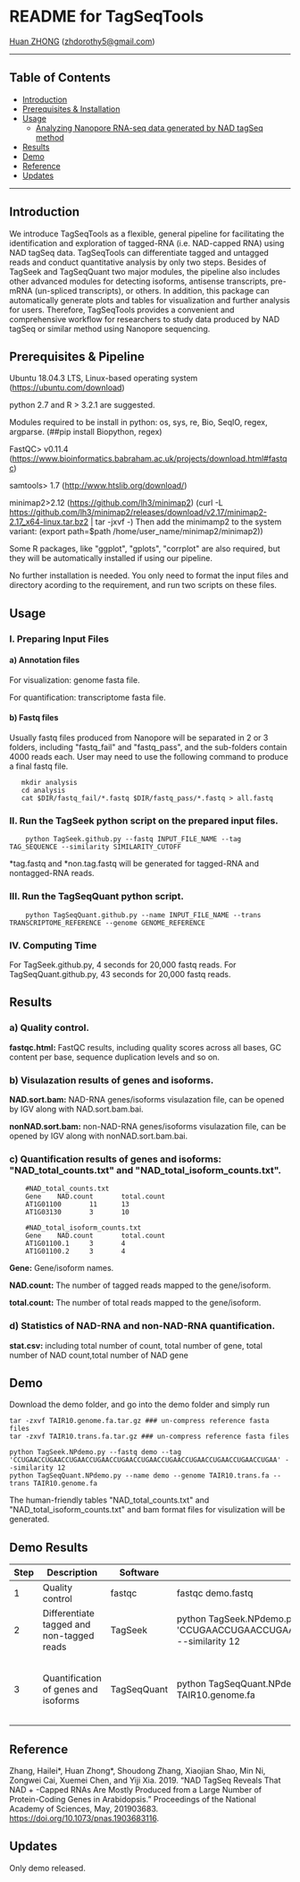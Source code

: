 README for TagSeqTools
===============

[Huan ZHONG](https://github.com/dorothyzh/) \(zhdorothy5@gmail.com\)

* * *

Table of Contents
-----------------
* [Introduction](#introduction)
* [Prerequisites & Installation](#compilation)
* [Usage](#usage)
    * [Analyzing Nanopore RNA-seq data generated by NAD tagSeq method ](#usage)
* [Results](#Results)
* [Demo](#demo)
* [Reference](#Reference)
* [Updates](#Updates)

* * *

## <a name="introduction"></a> Introduction
We introduce TagSeqTools as a flexible, general pipeline for facilitating the identification and exploration of tagged-RNA (i.e. NAD-capped RNA) using NAD tagSeq data. TagSeqTools can differentiate tagged and untagged reads and conduct quantitative analysis by only two steps. Besides of TagSeek and TagSeqQuant two major modules, the pipeline also includes other advanced modules for detecting isoforms, antisense transcripts, pre-mRNA (un-spliced transcripts), or others. In addition, this package can automatically generate plots and tables for visualization and further analysis for users. Therefore, TagSeqTools provides a convenient and comprehensive workflow for researchers to study data produced by NAD tagSeq or similar method using Nanopore sequencing.

## <a name="compilation"></a> Prerequisites & Pipeline
Ubuntu 18.04.3 LTS, Linux-based operating system (https://ubuntu.com/download)  

python 2.7 and R > 3.2.1 are suggested. 

Modules required to be install in python: os, sys, re, Bio, SeqIO, regex, argparse.
(##pip install Biopython, regex)

FastQC> v0.11.4 (https://www.bioinformatics.babraham.ac.uk/projects/download.html#fastqc)

samtools> 1.7 (http://www.htslib.org/download/)

minimap2>2.12 (https://github.com/lh3/minimap2)
    (curl -L https://github.com/lh3/minimap2/releases/download/v2.17/minimap2-2.17_x64-linux.tar.bz2 | tar -jxvf -)
    Then add the minimamp2 to the system variant:
    (export path=$path /home/user_name/minimap2/minimap2))

Some R packages, like "ggplot", "gplots", "corrplot" are also required, but they will be automatically installed if using our pipeline.

No further installation is needed. You only need to format the input files and directory acording to the requirement, and run two scripts on these files.

## <a name="usage"></a> Usage

### I. Preparing Input Files

#### a) Annotation files 
  For visualization: genome fasta file.
  
  For quantification: transcriptome fasta file.


#### b) Fastq files 
   Usually fastq files produced from Nanopore will be separated in 2 or 3 folders, including "fastq_fail" and "fastq_pass", and the sub-folders contain 4000 reads each. User may need to use the following command to produce a final fastq file. 
       
       mkdir analysis
       cd analysis
       cat $DIR/fastq_fail/*.fastq $DIR/fastq_pass/*.fastq > all.fastq
       

### II. Run the TagSeek python script on the prepared input files.
      
        python TagSeek.github.py --fastq INPUT_FILE_NAME --tag TAG_SEQUENCE --similarity SIMILARITY_CUTOFF
  
  *tag.fastq and *non.tag.fastq will be generated for tagged-RNA and nontagged-RNA reads. 

### III. Run the TagSeqQuant python script.
   
        python TagSeqQuant.github.py --name INPUT_FILE_NAME --trans TRANSCRIPTOME_REFERENCE --genome GENOME_REFERENCE
        
### IV. Computing Time

   For TagSeek.github.py, 4 seconds for 20,000 fastq reads. 
   For TagSeqQuant.github.py, 43 seconds for 20,000 fastq reads.         

## <a name="Results"></a> Results
    
### a) Quality control.


__fastqc.html:__ FastQC results, including quality scores across all bases, GC content per base, sequence duplication levels and so on.
   
   
   
### b) Visulazation results of genes and isoforms.

__NAD.sort.bam:__ NAD-RNA genes/isoforms visulazation file, can be opened by IGV along with NAD.sort.bam.bai.

__nonNAD.sort.bam:__ non-NAD-RNA genes/isoforms visulazation file, can be opened by IGV along with nonNAD.sort.bam.bai.


### c) Quantification results of genes and isoforms: "NAD_total_counts.txt" and "NAD_total_isoform_counts.txt".
        
        #NAD_total_counts.txt
        Gene    NAD.count       total.count
        AT1G01100       11      13
        AT1G03130       3       10
        
        #NAD_total_isoform_counts.txt
        Gene    NAD.count       total.count
        AT1G01100.1     3       4
        AT1G01100.2     3       4


__Gene:__ Gene/isoform names.

__NAD.count:__ The number of tagged reads mapped to the gene/isoform.

__total.count:__ The number of total reads mapped to the gene/isoform.



### d) Statistics of NAD-RNA and non-NAD-RNA quantification. 

__stat.csv:__ including total number of count, total number of gene, total number of NAD count,total number of NAD gene



## <a name="demo"></a> Demo

Download the demo folder, and go into the demo folder and simply run 
    
    tar -zxvf TAIR10.genome.fa.tar.gz ### un-compress reference fasta files
    tar -zxvf TAIR10.trans.fa.tar.gz ### un-compress reference fasta files
    
    python TagSeek.NPdemo.py --fastq demo --tag 'CCUGAACCUGAACCUGAACCUGAACCUGAACCUGAACCUGAACCUGAACCUGAACCUGAACCUGAA' --similarity 12
    python TagSeqQuant.NPdemo.py --name demo --genome TAIR10.trans.fa --trans TAIR10.genome.fa


The human-friendly tables "NAD_total_counts.txt" and "NAD_total_isoform_counts.txt" and bam format files for visulization will be generated.

## Demo Results

|Step|Description|Software|command|input_files|output_files| demo files |
|---|---|---|---| ---| ---|---|
|1| Quality control | fastqc | fastqc demo.fastq |[demo.fastq](https://github.com/dorothyzh/TagSeqTools2/blob/master/demo/demo.fastq) | demo_fastqc.html, demo_fastqc.zip| [demo_fastqc.html](http://htmlpreview.github.io/?https://github.com/dorothyzh/TagSeqTools/blob/master/demo.files/QC_results/demo_fastqc.html)|
|2| Differentiate tagged and non-tagged reads | TagSeek | python TagSeek.NPdemo.py --fastq demo --tag 'CCUGAACCUGAACCUGAACCUGAACCUGAACCUGAACCUGAACCUGAACCUGAACCUGAACCUGAA' --similarity 12 |demo.fastq| demo.tag.fastq, demo.nontag.fastq, tag.stat.txt| [Tag_statistics.txt](https://github.com/dorothyzh/TagSeqTools/blob/master/demo.files/Mapping_results/Tag_statistics.txt)| 
|3| Quantification of genes and isoforms | TagSeqQuant | python TagSeqQuant.NPdemo.py --name demo --trans TAIR10.trans.fa --genome TAIR10.genome.fa|Input sample name, reference files (transcriptome and genome files)| Mapping_statistics.txt, Counting_statistics.txt, NAD_total_counts.txt, NAD_total_isoform_counts.txt, NAD_sort.bam, nonNAD_sort.bam |[Mapping_statistics.txt](https://github.com/dorothyzh/TagSeqTools/blob/master/demo.files/Mapping_statistics/NAD_map.html),[Counting_statistics.txt](https://github.com/dorothyzh/TagSeqTools/blob/master/demo.files/Quantification_results/Counting_statistics.txt), [NAD_total_counts.txt](https://github.com/dorothyzh/TagSeqTools2/blob/master/demo/NAD_total_counts.txt), [NAD_total_isoform_counts.txt](https://github.com/dorothyzh/TagSeqTools2/blob/master/demo/NAD_total_isoform_counts.txt)| 

## <a name="Reference"></a> Reference

Zhang, Hailei*, Huan Zhong*, Shoudong Zhang, Xiaojian Shao, Min Ni, Zongwei Cai, Xuemei Chen, and Yiji Xia. 2019. “NAD TagSeq Reveals That NAD + -Capped RNAs Are Mostly Produced from a Large Number of Protein-Coding Genes in Arabidopsis.” Proceedings of the National Academy of Sciences, May, 201903683. https://doi.org/10.1073/pnas.1903683116.

## <a name="Updates"></a> Updates

Only demo released.

